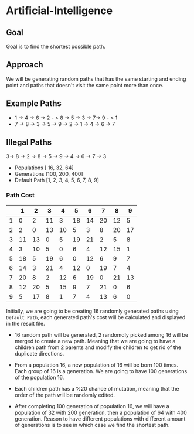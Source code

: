 # Artificial-Intelligence

## Goal

Goal is to find the shortest possible path.

## Approach 

We will be generating random paths that has the same starting and ending point and paths that doesn't visit the same point more than once.

## Example Paths

* 1 -> 4 -> 6 -> 2 - > 8 -> 5 -> 3 -> 7-> 9 - > 1
* 7 -> 8 -> 3 -> 5 -> 9 -> 2 -> 1 -> 4 -> 6 -> 7

## Illegal Paths

3-> 8 -> 2 -> 8 -> 5 -> 9 -> 4 -> 6  -> 7 -> 3


* Populations [ 16, 32, 64]
* Generations [100, 200, 400]
* Default Path [1, 2, 3, 4, 5, 6, 7, 8, 9]

### Path Cost

|       |  1   |   2 |  3  | 4|   5  | 6 |  7 |  8 |   9  |
| ---  | --- |---  |----|---|----|----|---|----|----|
|  1   |  0   |   2 |  11  |   3  | 18   |14  | 20   |12 |    5  |
|  2   |  2   |   0  | 13  | 10   |  5  |   3  |   8  | 20  | 17  |
|  3   | 11 |  13   |  0  |   5 |  19 |  21  |   2  |   5  |   8  |
|  4   |  3   | 10  |   5   |  0  |   6   |  4  | 12 |  15  |   1  |
|  5   | 18   |  5  | 19   |  6    | 0  | 12   |  6  |   9   |  7  |
|  6   | 14   |  3  | 21  |   4 |  12  |   0 |  19  |   7  |   4  |
|  7   | 20  |   8   |  2  | 12   |  6  | 19   |  0  | 21 | 13  |
|  8   | 12 |  20   |  5  | 15  |   9   |  7  | 21    | 0   |  6  |
|  9   |  5 |  17    |  8  |   1 |    7 |    4 |  13 |    6 |    0  |

Initially, we are going to be creating 16 randomly generated paths using `Default Path`, each generated path's cost will be calculated and displayed in the result file. 

*  16 random path will be generated, 2 randomdly picked among 16 will be merged to create a new path. Meaning that we are going to have a children path from 2 parents and modify the children to get rid of the duplicate directions.

* From a population 16, a new population of 16 will be born 100 times. Each group of 16 is a generation. We are going to have 100 generations of the population 16.

* Each children path has a %20 chance of mutation, meaning that the order of the path will be randomly edited.

* After completing 100 generation of population 16, we will have a population of 32 with 200 generation, then a population of 64 with 400 generation. Reason to have different populations with different amount of generations is to see in which case we find the shortest path. 
